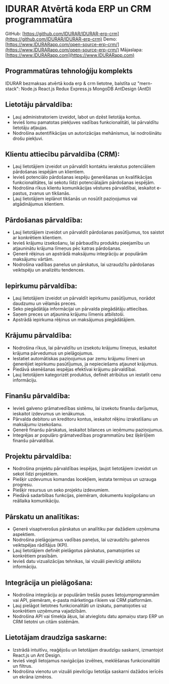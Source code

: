 # IDURAR Atvērtā koda ERP un CRM programmatūra

GitHub: [https://github.com/IDURAR/IDURAR-erp-crm](https://github.com/IDURAR/IDURAR-erp-crm)
Demo: [https://www.IDURARapp.com/open-source-erp-crm/](https://www.IDURARapp.com/open-source-erp-crm/)
Mājaslapa: [https://www.IDURARapp.com](https://www.IDURARapp.com)

## Programmatūras tehnoloģiju komplekts

IDURAR bezmaksas atvērtā koda erp & crm lietotne, balstīta uz "mern-stack": Node.js React.js Redux Express.js MongoDB AntDesign (AntD)

## Lietotāju pārvaldība:

- Ļauj administratoriem izveidot, labot un dzēst lietotāja kontus.
- Ievieš lomu pamatotas piekļuves vadības funkcionalitāti, lai pārvaldītu lietotāju atļaujas.
- Nodrošina autentifikācijas un autorizācijas mehānismus, lai nodrošinātu drošu piekļuvi.

## Klientu attiecību pārvaldība (CRM):

- Ļauj lietotājiem izveidot un pārvaldīt kontaktu ierakstus potenciāliem pārdošanas iespējām un klientiem.
- Ievieš potenciālo pārdošanas iespēju ģenerēšanas un kvalifikācijas funkcionalitātes, lai sekotu līdzi potenciālajām pārdošanas iespējām.
- Nodrošina rīkus klientu komunikācijas vēstures pārvaldībai, ieskaitot e-pastus, zvanus un tikšanās.
- Ļauj lietotājiem ieplānot tikšanās un nosūtīt paziņojumus vai atgādinājumus klientiem.

## Pārdošanas pārvaldība:

- Ļauj lietotājiem izveidot un pārvaldīt pārdošanas pasūtījumus, tos saistot ar konkrētiem klientiem.
- Ievieš krājumu izsekošanu, lai pārbaudītu produktu pieejamību un atjauninātu krājuma līmeņus pēc katras pārdošanas.
- Ģenerē rēķinus un apstrādā maksājumu integrāciju ar populārām maksājumu vārtām.
- Nodrošina vadības panelus un pārskatus, lai uzraudzītu pārdošanas veiktspēju un analizētu tendences.

## Iepirkumu pārvaldība:

- Ļauj lietotājiem izveidot un pārvaldīt iepirkumu pasūtījumus, norādot daudzumu un vēlamās preces.
- Seko piegādātāja informācijai un pārvalda piegādātāju attiecības.
- Saņem preces un atjaunina krājumu līmenis atbilstoši.
- Apstrādā iepirkuma rēķinus un maksājumus piegādātājiem.

## Krājumu pārvaldība:

- Nodrošina rīkus, lai pārvaldītu un izsekotu krājumu līmeņus, ieskaitot krājuma pārvedumus un pielāgojumus.
- Iestatiet automātiskas paziņojumus par zemu krājumu līmeni un ģenerējiet iepirkumu pasūtījumus, ja nepieciešams atjaunot krājumus.
- Piedāvā skenēšanas iespējas efektīvai krājumu pārvaldībai.
- Ļauj lietotājiem kategorizēt produktus, definēt atribūtus un iestatīt cenu informāciju.

## Finanšu pārvaldība:

- Ievieš galveno grāmatvedības sistēmu, lai izsekotu finanšu darījumus, ieskaitot izdevumus un ienākumus.
- Pārvalda debitoru un kreditoru kontus, ieskaitot rēķinu izrakstīšanu un maksājumu izsekošanu.
- Ģenerē finanšu pārskatus, ieskaitot bilances un ieņēmumu paziņojumus.
- Integrējas ar populāro grāmatvedības programmatūru bez šķēršļiem finanšu pārvaldībai.

## Projektu pārvaldība:

- Nodrošina projektu pārvaldības iespējas, ļaujot lietotājiem izveidot un sekot līdzi projektiem.
- Piešķir uzdevumus komandas locekļiem, iestata termiņus un uzrauga progresu.
- Piešķir resursus un seko projektu izdevumiem.
- Piedāvā sadarbības funkcijas, piemēram, dokumentu kopīgošanu un reāllaika komunikāciju.

## Pārskatu un analītikas:

- Ģenerē visaptverošus pārskatus un analītiku par dažādiem uzņēmuma aspektiem.
- Nodrošina pielāgojamus vadības paneļus, lai uzraudzītu galvenos veiktspējas rādītājus (KPI).
- Ļauj lietotājiem definēt pielāgotus pārskatus, pamatojoties uz konkrētiem prasībām.
- Ievieš datu vizualizācijas tehnikas, lai vizuāli pievilcīgi attēlotu informāciju.

## Integrācija un pielāgošana:

- Nodrošina integrāciju ar populārām trešās puses lietojumprogrammām vai API, piemēram, e-pasta mārketinga rīkiem vai CRM platformām.
- Ļauj pielāgot lietotnes funkcionalitāti un izskatu, pamatojoties uz konkrētiem uzņēmuma vajadzībām.
- Nodrošina API vai tīmekļa āķus, lai atvieglotu datu apmaiņu starp ERP un CRM lietotni un citām sistēmām.

## Lietotājam draudzīga saskarne:

- Izstrādā intuitīvu, reaģējošu un lietotājam draudzīgu saskarni, izmantojot React.js un Ant Design.
- Ievieš viegli lietojamus navigācijas izvēlnes, meklēšanas funkcionalitāti un filtrus.
- Nodrošina vienotu un vizuāli pievilcīgu lietotāja saskarni dažādos ierīcēs un ekrāna izmēros.